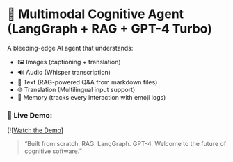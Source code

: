 # 🧠 Multimodal Cognitive Agent (LangGraph + RAG + GPT-4 Turbo)

A bleeding-edge AI agent that understands:
- 🖼️ Images (captioning + translation)
- 🔊 Audio (Whisper transcription)
- 🧠 Text (RAG-powered Q&A from markdown files)
- 🌐 Translation (Multilingual input support)
- 📝 Memory (tracks every interaction with emoji logs)

### 🚀 Live Demo:
[![[Watch the Demo]((https://www.loom.com/share/69de28e1f2ea43f698225334610d7692?sid=ebf57b8d-67cd-41dc-9b97-a7b63c10c828))]
> “Built from scratch. RAG. LangGraph. GPT-4. Welcome to the future of cognitive software.”
